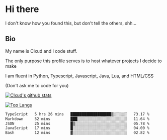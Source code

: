 

# Hi there
I don't know how you found this, but don't tell the others, shh...

## Bio
My name is Clxud and I code stuff.

The only purpose this profile serves is to host whatever projects I decide to make

I am fluent in Python, Typescript, Javascript, Java, Lua, and HTML/CSS



(Don't ask me to code for you)

[![Clxud's github stats](https://github-readme-stats.vercel.app/api?username=cloudwithax&count_private=true&theme=dark&show_icons=true)](https://github.com/anuraghazra/github-readme-stats) 

[![Top Langs](https://github-readme-stats.vercel.app/api/top-langs/?username=cloudwithax&theme=dark)](https://github.com/anuraghazra/github-readme-stats)

<!--START_SECTION:waka-->

```txt
TypeScript   5 hrs 26 mins   ██████████████████▒░░░░░░   73.17 %
Markdown     52 mins         ███░░░░░░░░░░░░░░░░░░░░░░   11.64 %
JSON         25 mins         █▒░░░░░░░░░░░░░░░░░░░░░░░   05.78 %
JavaScript   17 mins         █░░░░░░░░░░░░░░░░░░░░░░░░   04.00 %
Bash         12 mins         ▓░░░░░░░░░░░░░░░░░░░░░░░░   02.82 %
```

<!--END_SECTION:waka-->







